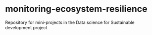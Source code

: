 # monitoring-ecosystem-resilience
Repository for mini-projects in the Data science for Sustainable development project 

